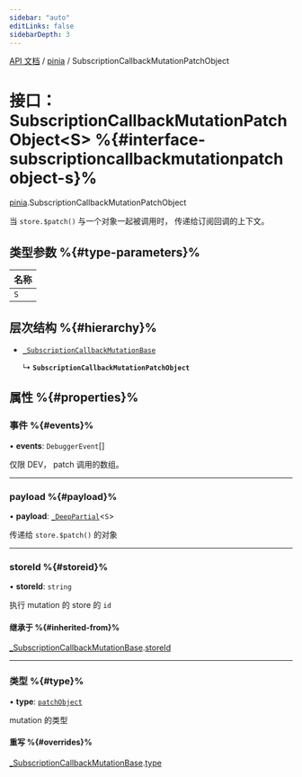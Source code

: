 ```yaml
---
sidebar: "auto"
editLinks: false
sidebarDepth: 3
---
```


[API 文档](../index.md) / [pinia](../modules/pinia.md) / SubscriptionCallbackMutationPatchObject

# 接口：SubscriptionCallbackMutationPatchObject<S\> %{#interface-subscriptioncallbackmutationpatchobject-s}%

[pinia](../modules/pinia.md).SubscriptionCallbackMutationPatchObject

当 `store.$patch()` 与一个对象一起被调用时，
传递给订阅回调的上下文。

## 类型参数 %{#type-parameters}%

| 名称 |
| :------ |
| `S` |

## 层次结构 %{#hierarchy}%

- [`_SubscriptionCallbackMutationBase`](pinia._SubscriptionCallbackMutationBase.md)

  ↳ **`SubscriptionCallbackMutationPatchObject`**

## 属性 %{#properties}%

### 事件 %{#events}%

• **events**: `DebuggerEvent`[]

仅限 DEV， patch 调用的数组。

___

### payload %{#payload}%

• **payload**: [`_DeepPartial`](../modules/pinia.md#_deeppartial)<`S`\>

传递给 `store.$patch()` 的对象

___

### storeId %{#storeid}%

• **storeId**: `string`

执行 mutation 的 store 的 `id`

#### 继承于 %{#inherited-from}%

[_SubscriptionCallbackMutationBase](pinia._SubscriptionCallbackMutationBase.md).[storeId](pinia._SubscriptionCallbackMutationBase.md#storeid)

___

### 类型 %{#type}%

• **type**: [`patchObject`](../enums/pinia.MutationType.md#patchobject)

mutation 的类型

#### 重写 %{#overrides}%

[_SubscriptionCallbackMutationBase](pinia._SubscriptionCallbackMutationBase.md).[type](pinia._SubscriptionCallbackMutationBase.md#type)
